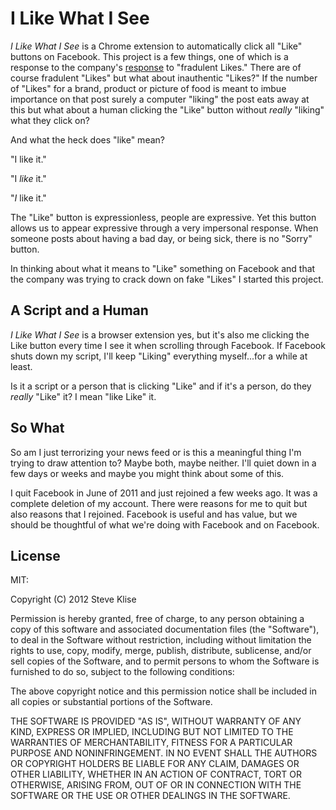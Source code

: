 # I Like What I See

_I Like What I See_ is a Chrome extension to automatically click all "Like"
buttons on Facebook. This project is a few things, one of which is a response
to the company's [response](http://arstechnica.com/security/2012/08/facebook-puts-fraudulent-likes-on-notice/)
to "fradulent Likes." There are of course fradulent "Likes" but what about
inauthentic "Likes?" If the number of "Likes" for a brand, product or picture
of food is meant to imbue importance on that post surely a computer "liking"
the post eats away at this but what about a human clicking the "Like" button
without _really_ "liking" what they click on?

And what the heck does "like" mean?

"I like it."

"I _like_ it."

"_I_ like it."

The "Like" button is expressionless, people are expressive. Yet this button
allows us to appear expressive through a very impersonal response. When someone
posts about having a bad day, or being sick, there is no "Sorry" button.

In thinking about what it means to "Like" something on Facebook and that the
company was trying to crack down on fake "Likes" I started this project.

## A Script and a Human

_I Like What I See_ is a browser extension yes, but it's also me clicking the
Like button every time I see it when scrolling through Facebook. If Facebook
shuts down my script, I'll keep "Liking" everything myself...for a while at
least.

Is it a script or a person that is clicking "Like" and if it's a person, do
they _really_ "Like" it? I mean "like Like" it.

## So What

So am I just terrorizing your news feed or is this a meaningful thing I'm
trying to draw attention to? Maybe both, maybe neither. I'll quiet down in a
few days or weeks and maybe you might think about some of this.

I quit Facebook in June of 2011 and just rejoined a few weeks ago.
It was a complete deletion of my account. There were reasons for me to quit but
also reasons that I rejoined. Facebook is useful and has value, but we should
be thoughtful of what we're doing with Facebook and on Facebook.

## License
MIT:

Copyright (C) 2012 Steve Klise

Permission is hereby granted, free of charge, to any person obtaining a copy of this software and associated documentation files (the "Software"), to deal in the Software without restriction, including without limitation the rights to use, copy, modify, merge, publish, distribute, sublicense, and/or sell copies of the Software, and to permit persons to whom the Software is furnished to do so, subject to the following conditions:

The above copyright notice and this permission notice shall be included in all copies or substantial portions of the Software.

THE SOFTWARE IS PROVIDED "AS IS", WITHOUT WARRANTY OF ANY KIND, EXPRESS OR IMPLIED, INCLUDING BUT NOT LIMITED TO THE WARRANTIES OF MERCHANTABILITY, FITNESS FOR A PARTICULAR PURPOSE AND NONINFRINGEMENT. IN NO EVENT SHALL THE AUTHORS OR COPYRIGHT HOLDERS BE LIABLE FOR ANY CLAIM, DAMAGES OR OTHER LIABILITY, WHETHER IN AN ACTION OF CONTRACT, TORT OR OTHERWISE, ARISING FROM, OUT OF OR IN CONNECTION WITH THE SOFTWARE OR THE USE OR OTHER DEALINGS IN THE SOFTWARE.